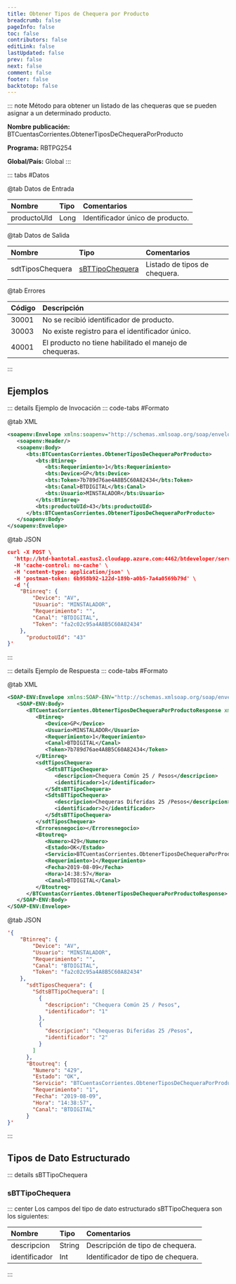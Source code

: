 ```yaml
---
title: Obtener Tipos de Chequera por Producto
breadcrumb: false
pageInfo: false
toc: false
contributors: false
editLink: false
lastUpdated: false
prev: false
next: false
comment: false
footer: false
backtotop: false
---
```


<!-- ABRE DATOS DEL MÉTODO -->
::: note Método para obtener un listado de las chequeras que se pueden asignar a un determinado producto.

**Nombre publicación:** BTCuentasCorrientes.ObtenerTiposDeChequeraPorProducto

**Programa:** RBTPG254

**Global/País:** Global
:::
<!-- CIERRA DATOS DEL MÉTODO -->

<!-- ABRE TABLA DE DATOS -->
::: tabs #Datos

@tab Datos de Entrada

Nombre | Tipo | Comentarios
:--------- | :--------- | :---------
productoUId | Long | Identificador único de producto.

@tab Datos de Salida

Nombre | Tipo | Comentarios
:--------- | :----------- | :-----------
sdtTiposChequera | [sBTTipoChequera](#sbttipochequera) | Listado de tipos de chequera.

@tab Errores

Código | Descripción
:--------- | :-----------
30001 | No se recibió identificador de producto.
30003 | No existe registro para el identificador único.
40001 | El producto no tiene habilitado el manejo de chequeras.
:::
<!-- CIERRA TABLA DE DATOS -->

## **Ejemplos**

<!-- ABRE EJEMPLO DE INVOCACIÓN -->
::: details Ejemplo de Invocación
::: code-tabs #Formato

@tab XML
```xml
<soapenv:Envelope xmlns:soapenv="http://schemas.xmlsoap.org/soap/envelope/" xmlns:bts="http://uy.com.dlya.bantotal/BTSOA/">
   <soapenv:Header/>
   <soapenv:Body>
      <bts:BTCuentasCorrientes.ObtenerTiposDeChequeraPorProducto>
         <bts:Btinreq>
            <bts:Requerimiento>1</bts:Requerimiento>
            <bts:Device>GP</bts:Device>
            <bts:Token>7b789d76ae4A8B5C60A82434</bts:Token>
            <bts:Canal>BTDIGITAL</bts:Canal>
            <bts:Usuario>MINSTALADOR</bts:Usuario>
         </bts:Btinreq>
         <bts:productoUId>43</bts:productoUId>
      </bts:BTCuentasCorrientes.ObtenerTiposDeChequeraPorProducto>
   </soapenv:Body>
</soapenv:Envelope>
```

@tab JSON
```json
curl -X POST \
  'http://btd-bantotal.eastus2.cloudapp.azure.com:4462/btdeveloper/servlet/com.dlya.bantotal.odwsbt_BTCuentasCorrientes_v1?ObtenerTiposDeChequeraPorProducto' \
  -H 'cache-control: no-cache' \
  -H 'content-type: application/json' \
  -H 'postman-token: 6b958b92-122d-189b-a0b5-7a4a0569b79d' \
  -d '{
	"Btinreq": {
		"Device": "AV",
		"Usuario": "MINSTALADOR",
		"Requerimiento": "",
		"Canal": "BTDIGITAL",
		"Token": "fa2c02c95a4A8B5C60A82434"
	},
      "productoUId": "43"
}'
```
:::
<!-- CIERRA EJEMPLO DE INVOCACIÓN -->

<!-- ABRE EJEMPLO DE RESPUESTA -->
::: details Ejemplo de Respuesta
::: code-tabs #Formato

@tab XML
```xml
<SOAP-ENV:Envelope xmlns:SOAP-ENV="http://schemas.xmlsoap.org/soap/envelope/" xmlns:xsd="http://www.w3.org/2001/XMLSchema" xmlns:SOAP-ENC="http://schemas.xmlsoap.org/soap/encoding/" xmlns:xsi="http://www.w3.org/2001/XMLSchema-instance">
   <SOAP-ENV:Body>
      <BTCuentasCorrientes.ObtenerTiposDeChequeraPorProductoResponse xmlns="http://uy.com.dlya.bantotal/BTSOA/">
         <Btinreq>
            <Device>GP</Device>
            <Usuario>MINSTALADOR</Usuario>
            <Requerimiento>1</Requerimiento>
            <Canal>BTDIGITAL</Canal>
            <Token>7b789d76ae4A8B5C60A82434</Token>
         </Btinreq>
         <sdtTiposChequera>
            <SdtsBTTipoChequera>
               <descripcion>Chequera Común 25 / Pesos</descripcion>
               <identificador>1</identificador>
            </SdtsBTTipoChequera>
            <SdtsBTTipoChequera>
               <descripcion>Chequeras Diferidas 25 /Pesos</descripcion>
               <identificador>2</identificador>
            </SdtsBTTipoChequera>
         </sdtTiposChequera>
         <Erroresnegocio></Erroresnegocio>
         <Btoutreq>
            <Numero>429</Numero>
            <Estado>OK</Estado>
            <Servicio>BTCuentasCorrientes.ObtenerTiposDeChequeraPorProducto</Servicio>
            <Requerimiento>1</Requerimiento>
            <Fecha>2019-08-09</Fecha>
            <Hora>14:38:57</Hora>
            <Canal>BTDIGITAL</Canal>
         </Btoutreq>
      </BTCuentasCorrientes.ObtenerTiposDeChequeraPorProductoResponse>
   </SOAP-ENV:Body>
</SOAP-ENV:Envelope>
```

@tab JSON
```json
'{
	"Btinreq": {
		"Device": "AV",
		"Usuario": "MINSTALADOR",
		"Requerimiento": "",
		"Canal": "BTDIGITAL",
		"Token": "fa2c02c95a4A8B5C60A82434"
	},
      "sdtTiposChequera": {
        "SdtsBTTipoChequera": [
          {
            "descripcion": "Chequera Común 25 / Pesos",
            "identificador": "1"
          },
          {
            "descripcion": "Chequeras Diferidas 25 /Pesos",
            "identificador": "2"
          }
        ]
      },
      "Btoutreq": {
        "Numero": "429",
        "Estado": "OK",
        "Servicio": "BTCuentasCorrientes.ObtenerTiposDeChequeraPorProducto",
        "Requerimiento": "1",
        "Fecha": "2019-08-09",
        "Hora": "14:38:57",
        "Canal": "BTDIGITAL"
      }
}'
```
:::
<!-- CIERRA EJEMPLO DE RESPUESTA -->

## **Tipos de Dato Estructurado**

<!-- ABRE SDT -->
::: details sBTTipoChequera

### sBTTipoChequera

::: center
Los campos del tipo de dato estructurado sBTTipoChequera son los siguientes:

Nombre | Tipo | Comentarios
:--------- | :----------- | :-----------
descripcion | String | Descripción de tipo de chequera.
identificador | Int | Identificador de tipo de chequera.
:::
<!-- CIERRA SDT -->